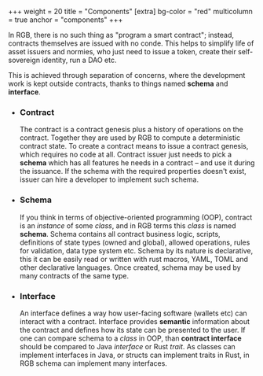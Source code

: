 +++
weight = 20
title = "Components"
[extra]
bg-color = "red"
multicolumn = true
anchor = "components"
+++

In RGB, there is no such thing as "program a smart contract"; instead, contracts
themselves are issued with no conde. This helps to simplify life of asset 
issuers and normies, who just need to issue a token, create their self-sovereign
identity, run a DAO etc.

This is achieved through separation of concerns, where the development work is
kept outside contracts, thanks to things named **schema** and **interface**.

* ### Contract

    The contract is a contract genesis plus a history of operations on the
    contract. Together they are used by RGB to compute a deterministic contract
    state. To create a contract means to issue a contract genesis, which 
    requires no code at all. Contract issuer just needs to pick a **schema**
    which has all features he needs in a contract – and use it during the 
    issuance. If the schema with the required properties doesn't exist, issuer
    can hire a developer to implement such schema.

* ### Schema

    If you think in terms of objective-oriented programming (OOP), contract is
    an *instance* of some *class*, and in RGB terms this *class* is named
    **schema**. Schema contains all contract business logic, scripts, 
    definitions of state types (owned and global), allowed operations, rules
    for validation, data type system etc. Schema by its nature is declarative,
    this it can be easily read or written with rust macros, YAML, TOML and other
    declarative languages. Once created, schema may be used by many contracts
    of the same type.

* ### Interface

    An interface defines a way how user-facing software (wallets etc) can 
    interact with a contract. Interface provides **semantic** information about
    the contract and defines how its state can be presented to the user.
    If one can compare schema to a *class* in OOP, than **contract interface**
    should be compared to Java *interface* or Rust *trait*. As classes can
    implement interfaces in Java, or structs can implement traits in Rust,
    in RGB schema can implement many interfaces.
